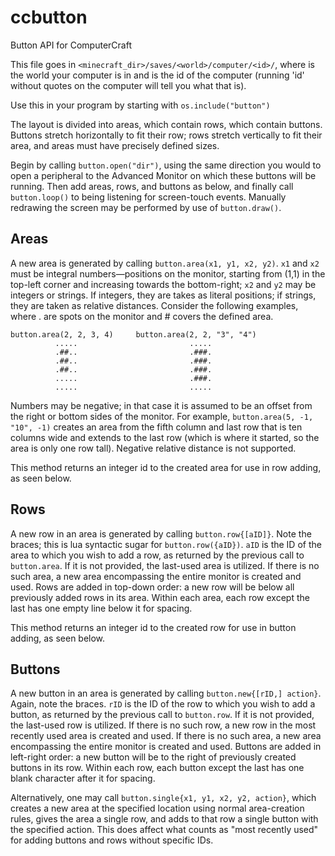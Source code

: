 ccbutton
========

Button API for ComputerCraft

This file goes in `<minecraft_dir>/saves/<world>/computer/<id>/`, where <world>
is the world your computer is in and <id> is the id of the computer (running
'id' without quotes on the computer will tell you what that is).

Use this in your program by starting with `os.include("button")`

The layout is divided into areas, which contain rows, which contain buttons.
Buttons stretch horizontally to fit their row; rows stretch vertically to fit
their area, and areas must have precisely defined sizes.

Begin by calling `button.open("dir")`, using the same direction you would to
open a peripheral to the Advanced Monitor on which these buttons will be
running.  Then add areas, rows, and buttons as below, and finally call
`button.loop()` to being listening for screen-touch events.  Manually redrawing
the screen may be performed by use of `button.draw()`.

Areas
-----
A new area is generated by calling `button.area(x1, y1, x2, y2)`.  `x1`
and `x2` must be integral numbers—positions on the monitor, starting from (1,1)
in the top-left corner and increasing towards the bottom-right; `x2` and `y2`
may be integers or strings.  If integers, they are takes as literal positions;
if strings, they are taken as relative distances.  Consider the following
examples, where . are spots on the monitor and # covers the defined area.

    button.area(2, 2, 3, 4)     button.area(2, 2, "3", "4")
              .....                         .....
              .##..                         .###.
              .##..                         .###.
              .##..                         .###.
              .....                         .###.
              .....                         .....

Numbers may be negative; in that case it is assumed to be an offset from the
right or bottom sides of the monitor.  For example, 
`button.area(5, -1, "10", -1)` creates an area from the fifth column and
last row that is ten columns wide and extends to the last row (which is where it
started, so the area is only one row tall).  Negative relative distance is not
supported.

This method returns an integer id to the created area for use in row adding, as
seen below.

Rows
----
A new row in an area is generated by calling `button.row{[aID]}`.  Note the
braces; this is lua syntactic sugar for `button.row({aID})`.  `aID` is the ID of
the area to which you wish to add a row, as returned by the previous call to
`button.area`.  If it is not provided, the last-used area is utilized.  If
there is no such area, a new area encompassing the entire monitor is created and
used.  Rows are added in top-down order: a new row will be below all previously
added rows in its area.  Within each area, each row except the last has one
empty line below it for spacing.

This method returns an integer id to the created row for use in button adding, 
as seen below.

Buttons
-------
A new button in an area is generated by calling `button.new{[rID,] action}`.
Again, note the braces.  `rID` is the ID of the row to which you wish to add a
button, as returned by the previous call to `button.row`.  If it is not
provided, the last-used row is utilized.  If there is no such row, a new row in
the most recently used area is created and used.  If there is no such area, a
new area encompassing the entire monitor is created and used.  Buttons are added
in left-right order: a new button will be to the right of previously created
buttons in its row.  Within each row, each button except the last has one 
blank character after it for spacing.

Alternatively, one may call `button.single{x1, y1, x2, y2, action}`, which
creates a new area at the specified location using normal area-creation rules,
gives the area a single row, and adds to that row a single button with the
specified action. This does affect what counts as "most recently used" for
adding buttons and rows without specific IDs.
